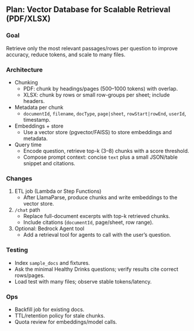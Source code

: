 ## Plan: Vector Database for Scalable Retrieval (PDF/XLSX)

### Goal
Retrieve only the most relevant passages/rows per question to improve accuracy, reduce tokens, and scale to many files.

### Architecture
- Chunking
  - PDF: chunk by headings/pages (500–1000 tokens) with overlap.
  - XLSX: chunk by rows or small row-groups per sheet; include headers.
- Metadata per chunk
  - `documentId`, `filename`, `docType`, `page|sheet`, `rowStart|rowEnd`, `userId`, timestamp.
- Embeddings + store
  - Use a vector store (pgvector/FAISS) to store embeddings and metadata.
- Query time
  - Encode question, retrieve top-k (3–8) chunks with a score threshold.
  - Compose prompt context: concise `text` plus a small JSON/table snippet and citations.

### Changes
1) ETL job (Lambda or Step Functions)
   - After LlamaParse, produce chunks and write embeddings to the vector store.
2) `/chat` path
   - Replace full-document excerpts with top-k retrieved chunks.
   - Include citations (`documentId`, page/sheet, row range).
3) Optional: Bedrock Agent tool
   - Add a retrieval tool for agents to call with the user’s question.

### Testing
- Index `sample_docs` and fixtures.
- Ask the minimal Healthy Drinks questions; verify results cite correct rows/pages.
- Load test with many files; observe stable tokens/latency.

### Ops
- Backfill job for existing docs.
- TTL/retention policy for stale chunks.
- Quota review for embeddings/model calls.

